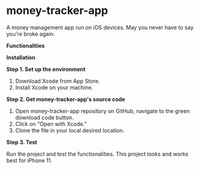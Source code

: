 # money-tracker-app
A money management app run on iOS devices. May you never have to say you're broke again.

**Functionalities**


**Installation**

**Step 1. Set up the environment**
  1. Download Xcode from App Store.
  2. Install Xcode on your machine.
  
**Step 2. Get money-tracker-app's source code**
  1. Open money-tracker-app repository on GitHub, navigate to the green download code button.
  2. Click on "Open with Xcode."
  3. Clone the file in your local desired location.
  
**Step 3. Test**

  Run the project and test the functionalities. This project looks and works best for iPhone 11.
